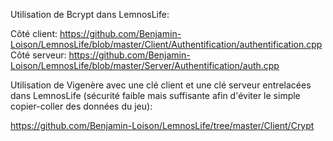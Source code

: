 Utilisation de Bcrypt dans LemnosLife:

Côté client: https://github.com/Benjamin-Loison/LemnosLife/blob/master/Client/Authentification/authentification.cpp  
Côté serveur: https://github.com/Benjamin-Loison/LemnosLife/blob/master/Server/Authentification/auth.cpp

Utilisation de Vigenère avec une clé client et une clé serveur entrelacées dans LemnosLife (sécurité faible mais suffisante afin d'éviter le simple copier-coller des données du jeu):

https://github.com/Benjamin-Loison/LemnosLife/tree/master/Client/Crypt
